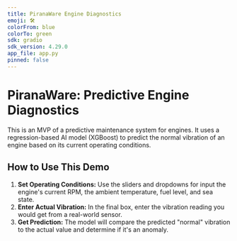 ```yaml
---
title: PiranaWare Engine Diagnostics
emoji: 🛠️
colorFrom: blue
colorTo: green
sdk: gradio
sdk_version: 4.29.0
app_file: app.py
pinned: false
---
```


# PiranaWare: Predictive Engine Diagnostics

This is an MVP of a predictive maintenance system for engines. It uses a regression-based AI model (XGBoost) to predict the normal vibration of an engine based on its current operating conditions.

## How to Use This Demo

1.  **Set Operating Conditions:** Use the sliders and dropdowns for input the engine's current RPM, the ambient temperature, fuel level, and sea state.
2.  **Enter Actual Vibration:** In the final box, enter the vibration reading you would get from a real-world sensor.
3.  **Get Prediction:** The model will compare the predicted "normal" vibration to the actual value and determine if it's an anomaly.

